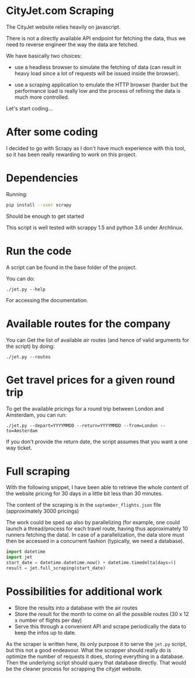 # CityJet.com Scraping

The CityJet website relies heavily on javascript.

There is not a directly available API endpoint for fetching the data, thus
we need to reverse engineer the way the data are fetched.

We have basically two choices:

- use a headless browser to simulate the fetching of data (can result
  in heavy load since a lot of requests will be issued inside the browser).

- use a scraping application to emulate the HTTP browser (harder but
  the performance load is really low and the process of refining the
  data is much more controlled.

Let's start coding...

# After some coding

I decided to go with Scrapy as I don't have much experience with this tool,
so it has been really rewarding to work on this project.

# Dependencies


Running:

```bash
pip install --user scrapy
```

Should be enough to get started

This script is well tested with scrappy 1.5 and python 3.6 under Archlinux.

# Run the code

A script can be found in  the base folder of the project.

You can do:

```
./jet.py --help
```

For accessing the documentation.

# Available routes for the company

You can Get the list of available air routes (and
hence of valid arguments for the script) by doing:

```
./jet.py --routes
```

# Get travel prices for a given round trip

To get the available pricings for a round trip between
London and Amsterdam, you can run:

```
./jet.py --depart=YYYYMMDD --return=YYYYMMDD --from=London --to=Amsterdam
```

If you don't provide the return date, the script assumes that you want
a one way ticket.

# Full scraping

With the following snippet, I have been able to retrieve the whole
content of the website pricing for 30 days in a little bit less than
30 minutes.

The content of the scraping is in the `september_flights.json` file
(approximately 3000 pricings)

The work could be sped up also by parallelizing (for example, one
could launch a thread/process for each travel route, having thus approximately
10 runners fetching the data). In case of a parallelization, the data store
must then be accessed in a concurrent fashion (typically, we need a database).

```python
import datetime
import jet
start_date = datetime.datetime.now() + datetime.timedelta(days=5)
result = jet.full_scraping(start_date)
```

# Possibilities for additional work

- Store the results into a database with the air routes
- Store the result for the month to come on all the possible routes (30 x 12 x number of flights per day)
- Serve this through a convenient API and scrape periodically the data to keep the infos up to date.

As the scraper is written here, its only purpose it to serve the `jet.py` script, but
this not a good endeavour. What the scrapper should really do is optimize the number of requests
it does, storing everything in a database. Then the underlying script should query that database directly.
That would be the cleaner process for scrapping the cityjet website.
